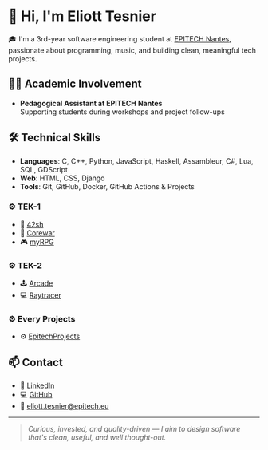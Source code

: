 # 👋 Hi, I'm Eliott Tesnier

🎓 I'm a 3rd-year software engineering student at [EPITECH Nantes](https://www.epitech.eu/), passionate about programming, music, and building clean, meaningful tech projects.

## 👨‍🏫 Academic Involvement

- **Pedagogical Assistant at EPITECH Nantes**  
  Supporting students during workshops and project follow-ups

## 🛠️ Technical Skills

- **Languages**: C, C++, Python, JavaScript, Haskell, Assambleur, C#, Lua, SQL, GDScript  
- **Web**: HTML, CSS, Django  
- **Tools**: Git, GitHub, Docker, GitHub Actions & Projects

### ⚙️ TEK-1
- 📝 [42sh](https://github.com/eliotttesnier/42sh)
- 🚀 [Corewar](https://github.com/eliotttesnier/Corewar)
- 🎮 [myRPG](https://github.com/eliotttesnier/myRPG)

### ⚙️ TEK-2
- 🕹️ [Arcade](https://github.com/eliotttesnier/Arcade)  
- 💻 [Raytracer](https://github.com/eliotttesnier/RayTracer)

### ⚙️ Every Projects
- ⚙️ [EpitechProjects](https://github.com/eliotttesnier/EpitechProjects)

## 📫 Contact

- 💼 [LinkedIn](https://www.linkedin.com/in/eliott-tesnier/)  
- 💻 [GitHub](https://github.com/eliotttesnier)  
- 📧 eliott.tesnier@epitech.eu

---

> *Curious, invested, and quality-driven — I aim to design software that's clean, useful, and well thought-out.*
